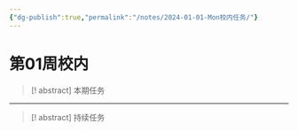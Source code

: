 ```yaml
---
{"dg-publish":true,"permalink":"/notes/2024-01-01-Mon校内任务/"}
---
```



# 第01周校内
> [! abstract] 本期任务
---
> [! abstract] 持续任务